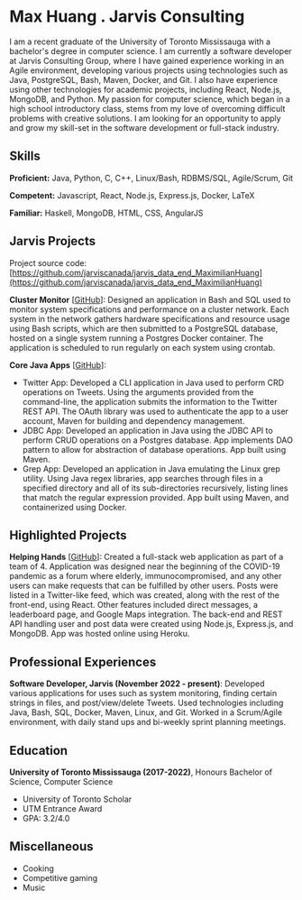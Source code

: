 # Max Huang . Jarvis Consulting

I am a recent graduate of the University of Toronto Mississauga with a bachelor's degree in computer science. I am currently a software developer at Jarvis Consulting Group, where I have gained experience working in an Agile environment, developing various projects using technologies such as Java, PostgreSQL, Bash, Maven, Docker, and Git. I also have experience using other technologies for academic projects, including React, Node.js, MongoDB, and Python. My passion for computer science, which began in a high school introductory class, stems from my love of overcoming difficult problems with creative solutions. I am looking for an opportunity to apply and grow my skill-set in the software development or full-stack industry.

## Skills

**Proficient:** Java, Python, C, C++, Linux/Bash, RDBMS/SQL, Agile/Scrum, Git

**Competent:** Javascript, React, Node.js, Express.js, Docker, LaTeX

**Familiar:** Haskell, MongoDB, HTML, CSS, AngularJS

## Jarvis Projects

Project source code: [https://github.com/jarviscanada/jarvis_data_end_MaximilianHuang](https://github.com/jarviscanada/jarvis_data_end_MaximilianHuang)


**Cluster Monitor** [[GitHub](https://github.com/jarviscanada/jarvis_data_end_MaximilianHuang/tree/master/linux_sql)]: Designed an application in Bash and SQL used to monitor system specifications and performance on a cluster network. Each system in the network gathers hardware specifications and resource usage using Bash scripts, which are then submitted to a PostgreSQL database, hosted on a single system running a Postgres Docker container. The application is scheduled to run regularly on each system using crontab.

**Core Java Apps** [[GitHub](https://github.com/jarviscanada/jarvis_data_end_MaximilianHuang/tree/master/core_java)]:
      
  - Twitter App: Developed a CLI application in Java used to perform CRD operations on Tweets. Using the arguments provided from the command-line, the application submits the information to the Twitter REST API. The OAuth library was used to authenticate the app to a user account, Maven for building and dependency management.
  - JDBC App: Developed an application in Java using the JDBC API to perform CRUD operations on a Postgres database. App implements DAO pattern to allow for abstraction of database operations. App built using Maven.
  - Grep App: Developed an application in Java emulating the Linux grep utility. Using Java regex libraries, app searches through files in a specified directory and all of its sub-directories recursively, listing lines that match the regular expression provided. App built using Maven, and containerized using Docker.


## Highlighted Projects
**Helping Hands** [[GitHub](https://github.com/manacute/helping_hands)]: Created a full-stack web application as part of a team of 4. Application was designed near the beginning of the COVID-19 pandemic as a forum where elderly, immunocompromised, and any other users can make requests that can be fulfilled by other users. Posts were listed in a Twitter-like feed, which was created, along with the rest of the front-end, using React. Other features included direct messages, a leaderboard page, and Google Maps integration. The back-end and REST API handling user and post data were created using Node.js, Express.js, and MongoDB. App was hosted online using Heroku.


## Professional Experiences

**Software Developer, Jarvis (November 2022 - present)**: Developed various applications for uses such as system monitoring, finding certain strings in files, and post/view/delete Tweets. Used technologies including Java, Bash, SQL, Docker, Maven, Linux, and Git. Worked in a Scrum/Agile environment, with daily stand ups and bi-weekly sprint planning meetings.


## Education
**University of Toronto Mississauga (2017-2022)**, Honours Bachelor of Science, Computer Science
- University of Toronto Scholar
- UTM Entrance Award
- GPA: 3.2/4.0


## Miscellaneous
- Cooking
- Competitive gaming
- Music